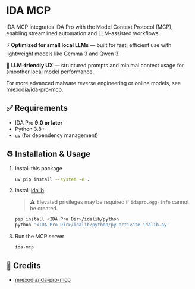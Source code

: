 # IDA MCP
IDA MCP integrates IDA Pro with the Model Context Protocol (MCP), enabling streamlined automation and LLM-assisted workflows.

⚡ **Optimized for small local LLMs** — built for fast, efficient use with lightweight models like Gemma 3 and Qwen 3.

🧠 **LLM-friendly UX** — structured prompts and minimal context usage for smoother local model performance.

For more advanced malware reverse engineering or online models, see [mrexodia/ida-pro-mcp](https://github.com/mrexodia/ida-pro-mcp).

## ✅ Requirements
- IDA Pro **9.0 or later**
- Python 3.8+
- [`uv`](https://github.com/astral-sh/uv) (for dependency management)

## ⚙️ Installation & Usage
1. Install this package
    ```bash
    uv pip install --system -e .
    ```
2. Install [idalib](https://docs.hex-rays.com/user-guide/idalib)
    > ⚠️ Elevated privileges may be required if `idapro.egg-info` cannot be created.
    ```bash
    pip install <IDA Pro Dir>/idalib/python
    python '<IDA Pro Dir>/idalib/python/py-activate-idalib.py'
    ```
3. Run the MCP server
    ```
    ida-mcp
    ```


## 🙌 Credits
* [mrexodia/ida-pro-mcp](https://github.com/mrexodia/ida-pro-mcp)
